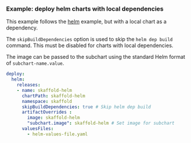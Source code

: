 ### Example: deploy helm charts with local dependencies

This example follows the [helm](../helm-deployment) example, but with a local chart as a dependency.

The `skipBuildDependencies` option is used to skip the `helm dep build` command. This must be disabled for charts with local dependencies.

The image can be passed to the subchart using the standard Helm format of `subchart-name.value`.

```yaml
deploy:
  helm:
    releases:
    - name: skaffold-helm
      chartPath: skaffold-helm
      namespace: skaffold
      skipBuildDependencies: true # Skip helm dep build
      artifactOverrides :
        image: skaffold-helm
        "subchart.image": skaffold-helm # Set image for subchart
      valuesFiles:
        - helm-values-file.yaml
```
